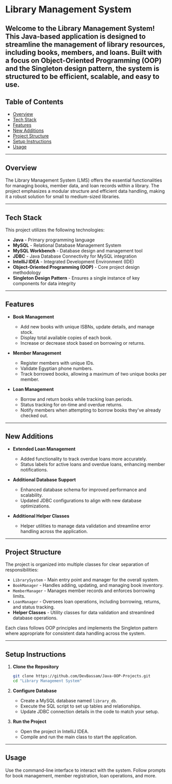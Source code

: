 # Library Management System

Welcome to the **Library Management System**! This Java-based application is designed to streamline the management of library resources, including books, members, and loans. Built with a focus on Object-Oriented Programming (OOP) and the Singleton design pattern, the system is structured to be efficient, scalable, and easy to use.
---

## Table of Contents

- [Overview](#overview)
- [Tech Stack](#tech-stack)
- [Features](#features)
- [New Additions](#new-additions)
- [Project Structure](#project-structure)
- [Setup Instructions](#setup-instructions)
- [Usage](#usage)
---

## Overview

The Library Management System (LMS) offers the essential functionalities for managing books, member data, and loan records within a library. The project emphasizes a modular structure and efficient data handling, making it a robust solution for small to medium-sized libraries.

---

## Tech Stack

This project utilizes the following technologies:

- **Java** - Primary programming language
- **MySQL** - Relational Database Management System
- **MySQL Workbench** - Database design and management tool
- **JDBC** - Java Database Connectivity for MySQL integration
- **IntelliJ IDEA** - Integrated Development Environment (IDE)
- **Object-Oriented Programming (OOP)** - Core project design methodology
- **Singleton Design Pattern** - Ensures a single instance of key components for data integrity

---

## Features

- **Book Management**
  - Add new books with unique ISBNs, update details, and manage stock.
  - Display total available copies of each book.
  - Increase or decrease stock based on borrowing or returns.

- **Member Management**
  - Register members with unique IDs.
  - Validate Egyptian phone numbers.
  - Track borrowed books, allowing a maximum of two unique books per member.

- **Loan Management**
  - Borrow and return books while tracking loan periods.
  - Status tracking for on-time and overdue returns.
  - Notify members when attempting to borrow books they've already checked out.

---

## New Additions

- **Extended Loan Management**
  - Added functionality to track overdue loans more accurately.
  - Status labels for active loans and overdue loans, enhancing member notifications.
  
- **Additional Database Support**
  - Enhanced database schema for improved performance and scalability.
  - Updated JDBC configurations to align with new database optimizations.

- **Additional Helper Classes**
  - Helper utilities to manage data validation and streamline error handling across the application.

---

## Project Structure

The project is organized into multiple classes for clear separation of responsibilities:

- `LibrarySystem` - Main entry point and manager for the overall system.
- `BookManager` - Handles adding, updating, and managing book inventory.
- `MemberManager` - Manages member records and enforces borrowing limits.
- `LoanManager` - Oversees loan operations, including borrowing, returns, and status tracking.
- **Helper Classes** - Utility classes for data validation and streamlined database operations.

Each class follows OOP principles and implements the Singleton pattern where appropriate for consistent data handling across the system.

---

## Setup Instructions

1. **Clone the Repository**
   ```bash
   git clone https://github.com/DevBassam/Java-OOP-Projects.git
   cd "Library Management System"
   ```

2. **Configure Database**
   - Create a MySQL database named `library_db`.
   - Execute the SQL script to set up tables and relationships.
   - Update JDBC connection details in the code to match your setup.

3. **Run the Project**
   - Open the project in IntelliJ IDEA.
   - Compile and run the main class to start the application.

---

## Usage

Use the command-line interface to interact with the system. Follow prompts for book management, member registration, loan operations, and more.

